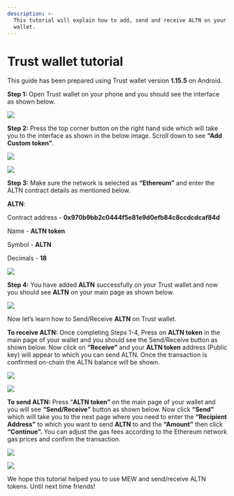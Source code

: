 ```yaml
---
description: >-
  This tutorial will explain how to add, send and receive ALTN on your Trust
  wallet.
---
```


# Trust wallet tutorial

This guide has been prepared using Trust wallet version **1.15.5** on Android. 

**Step 1:** Open Trust wallet on your phone and you should see the interface as shown below. 

![](../.gitbook/assets/0.jpeg)

**Step 2:** Press the top corner button on the right hand side which will take you to the interface as shown in the below image. Scroll down to see **“Add Custom token”**.

![](../.gitbook/assets/2-1.jpg)

![](../.gitbook/assets/2-2.jpg)

**Step 3:** Make sure the network is selected as **“Ethereum”** and enter the ALTN contract details as mentioned below.

**ALTN**:

Contract address - **0x970b9bb2c0444f5e81e9d0efb84c8ccdcdcaf84d**

Name - **ALTN token**

Symbol - **ALTN**

Decimals - **18**

![](../.gitbook/assets/3%20%281%29.jpeg)

**Step 4:** You have added **ALTN** successfully on your Trust wallet and now you should see **ALTN** on your main page as shown below.

![](../.gitbook/assets/4-1.jpg)

Now let’s learn how to Send/Receive **ALTN** on Trust wallet.

**To receive ALTN:** Once completing Steps 1-4, Press on **ALTN token** in the main page of your wallet and you should see the Send/Receive button as shown below. Now click on **“Receive”** and your **ALTN token** address \(Public key\) will appear to which you can send ALTN. Once the transaction is confirmed on-chain the ALTN balance will be shown.

![](../.gitbook/assets/5-1.jpg)

![](../.gitbook/assets/5-2.jpg)

**To send ALTN:** Press “**ALTN token”** on the main page of your wallet and you will see **“Send/Receive”** button as shown below. Now click **“Send”** which will take you to the next page where you need to enter the **“Recipient Address”** to which you want to send **ALTN** to and the **“Amount”** then click **“Continue”.** You can adjust the gas fees according to the Ethereum network gas prices and confirm the transaction.

![](../.gitbook/assets/6-1.jpg)

![](../.gitbook/assets/6-2.jpg)

We hope this tutorial helped you to use MEW and send/receive ALTN tokens. Until next time friends!

